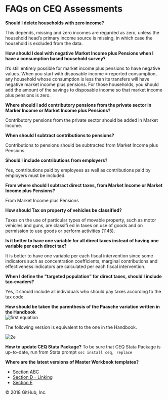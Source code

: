 # FAQs on CEQ Assessments

**Should I delete households with zero income?**

This depends, missing and zero incomes are regarded as zero, unless the household head’s primary income source is missing, in which case the household is excluded from the data.

**How should I deal with negative Market Income plus Pensions when I
have a consumption based household survey?**

It’s still entirely possible for market income plus pensions to have negative values. When you start with disposable income = reported consumption, any household whose consumption is less than its transfers will have negative market income plus pensions. For those households, you should add the amount of the savings to disposable income so that market income plus pensions is zero.

**Where should I add contributory pensions from the private sector
in Marker Income or Market Income plus Pensions?**

Contributory pensions from the private sector should be added in Market Income.

**When should I subtract contributions to pensions?**

Contributions to pensions should be subtracted from Market Income plus Pensions.

**Should I include contributions from employers?**

Yes, contributions paid by employees as well as contributions paid by employers must be included.

**From where should I subtract direct taxes, from Market Income or
Market Income plus Pensions?**

From Market Income plus Pensions

**How should Tax on property of vehicles be classified?**

Taxes on the use of particular types of movable property, such as motor vehicles and guns, are classifi ed in taxes on use of goods and on permission to use goods or perform activities (1145).

**Is it better to have one variable for all direct taxes instead of
having one variable per each direct tax?**

It is better to have one variable per each fiscal intervention since some indicators such as concentration coefficients, marginal contributions and effectiveness indicators are calculated per each fiscal intervention.

**When I define the "targeted population" for direct taxes, should I
include tax-evaders?**

Yes, it should include all individuals who should pay taxes according to the tax code.

**How should be taken the parenthesis of the Paasche variation
written in the Handbook**  
![first equation](http://latex.codecogs.com/gif.download?PV%3Dq_%7Bt%7D*P_%7Bt%7D/%281+r%29*abs%28r%29)

The following version is equivalent to the one in the Handbook.

![2e](http://latex.codecogs.com/gif.download?PV%3D%5Cleft%20%28%20%5Cfrac%7Bq_%7Bt%7D*P_%7Bt%7D%7D%7B1+r%7D%20%5Cright%20%29*abs%28r%29)

**How to update CEQ Stata Package?**
To be sure that CEQ Stata Package is up-to-date, run from Stata prompt ``ssc install ceq, replace`` 

**Where are the latest versions of Master Workbook templates?**
- [Section ABC](https://www.dropbox.com/sh/0yby57o5tg68qtu/AABefjg3EG2kWel1YwLk7EZ0a?dl=0)
- [Section D - Linking](https://www.dropbox.com/sh/i1rwkcbjy88li60/AAAnKpqvY8MAZnQhldfVHtpVa?dl=0)
- [Section E](https://www.dropbox.com/sh/5m763b5hbrwbarb/AABBKnSSRDbWUWzVmAlVcaWaa?dl=0)

© 2018 GitHub, Inc.
